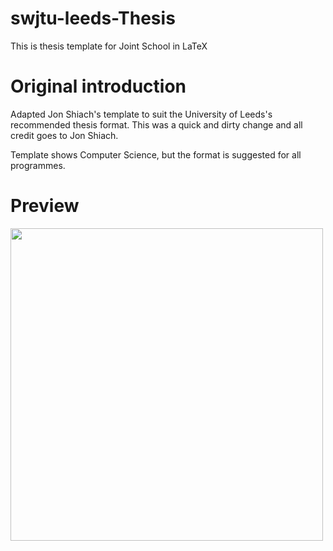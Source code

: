 # swjtu-leeds-Thesis
This is thesis template for Joint School in LaTeX

# Original introduction
Adapted Jon Shiach's template to suit the University of Leeds's recommended thesis format. This was a quick and dirty change and all credit goes to Jon Shiach.

Template shows Computer Science, but the format is suggested for all programmes.

# Preview

<img src="https://writelatex.s3.amazonaws.com/published_ver/11956.jpeg?X-Amz-Expires=14400&X-Amz-Date=20220911T050220Z&X-Amz-Algorithm=AWS4-HMAC-SHA256&X-Amz-Credential=AKIAWJBOALPNFPV7PVH5/20220911/us-east-1/s3/aws4_request&X-Amz-SignedHeaders=host&X-Amz-Signature=195c94afad2a9fde5f89a84eeab5bcaf11736fd257befc597443d816655ea533" width="500">
